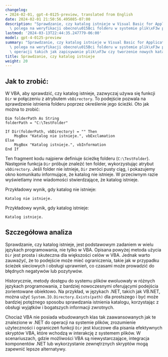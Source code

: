 ```yaml
---
changelog:
- 2024-02-01, gpt-4-0125-preview, translated from English
date: 2024-02-01 21:50:56.495085-07:00
description: "Sprawdzanie, czy katalog istnieje w Visual Basic for Applications (VBA),\
  \ polega na weryfikacji obecno\u015Bci folderu w systemie plik\xF3w przed wykonaniem\u2026"
lastmod: '2024-03-13T22:44:35.247779-06:00'
model: gpt-4-0125-preview
summary: "Sprawdzanie, czy katalog istnieje w Visual Basic for Applications (VBA),\
  \ polega na weryfikacji obecno\u015Bci folderu w systemie plik\xF3w przed wykonaniem\
  \ operacji takich jak zapisywanie plik\xF3w czy tworzenie nowych katalog\xF3w."
title: Sprawdzanie, czy katalog istnieje
weight: 20
---
```


## Jak to zrobić:
W VBA, aby sprawdzić, czy katalog istnieje, zazwyczaj używa się funkcji `Dir` w połączeniu z atrybutem `vbDirectory`. To podejście pozwala na sprawdzenie istnienia folderu poprzez określenie jego ścieżki. Oto jak można to zrobić:

```basic
Dim folderPath As String
folderPath = "C:\TestFolder"

If Dir(folderPath, vbDirectory) = "" Then
    MsgBox "Katalog nie istnieje.", vbExclamation
Else
    MsgBox "Katalog istnieje.", vbInformation
End If
```

Ten fragment kodu najpierw definiuje ścieżkę folderu (`C:\TestFolder`). Następnie funkcja `Dir` próbuje znaleźć ten folder, wykorzystując atrybut `vbDirectory`. Jeśli folder nie istnieje, `Dir` zwróci pusty ciąg, i pokazujemy okno komunikatu informujące, że katalog nie istnieje. W przeciwnym razie wyświetlamy inne wiadomości stwierdzające, że katalog istnieje.

Przykładowy wynik, gdy katalog nie istnieje:
```
Katalog nie istnieje.
```

Przykładowy wynik, gdy katalog istnieje:
```
Katalog istnieje.
```

## Szczegółowa analiza
Sprawdzanie, czy katalog istnieje, jest podstawowym zadaniem w wielu językach programowania, nie tylko w VBA. Opisana powyżej metoda użycia `Dir` jest prosta i skuteczna dla większości celów w VBA. Jednak warto zauważyć, że to podejście może mieć ograniczenia, takie jak w przypadku ścieżek sieciowych i obsługi uprawnień, co czasami może prowadzić do błędnych negatywów lub pozytywów.

Historycznie, metody dostępu do systemu plików ewoluowały w różnych językach programowania, z bardziej nowoczesnymi oferującymi podejścia zorientowane obiektowo. Na przykład, w językach .NET, takich jak VB.NET, można użyć `System.IO.Directory.Exists(path)` dla prostszego i być może bardziej potężnego sposobu sprawdzania istnienia katalogu, korzystając z obsługi wyjątków i bogatszych informacji zwrotnych.

Chociaż VBA nie posiada wbudowanych klas tak zaawansowanych jak te znalezione w .NET do operacji na systemie plików, zrozumienie użyteczności i ograniczeń funkcji `Dir` jest kluczowe dla pisania efektywnych skryptów VBA, które wchodzą w interakcję z systemem plików. W scenariuszach, gdzie możliwości VBA są niewystarczające, integracja komponentów .NET lub wykorzystanie zewnętrznych skryptów mogą zapewnić lepsze alternatywy.
